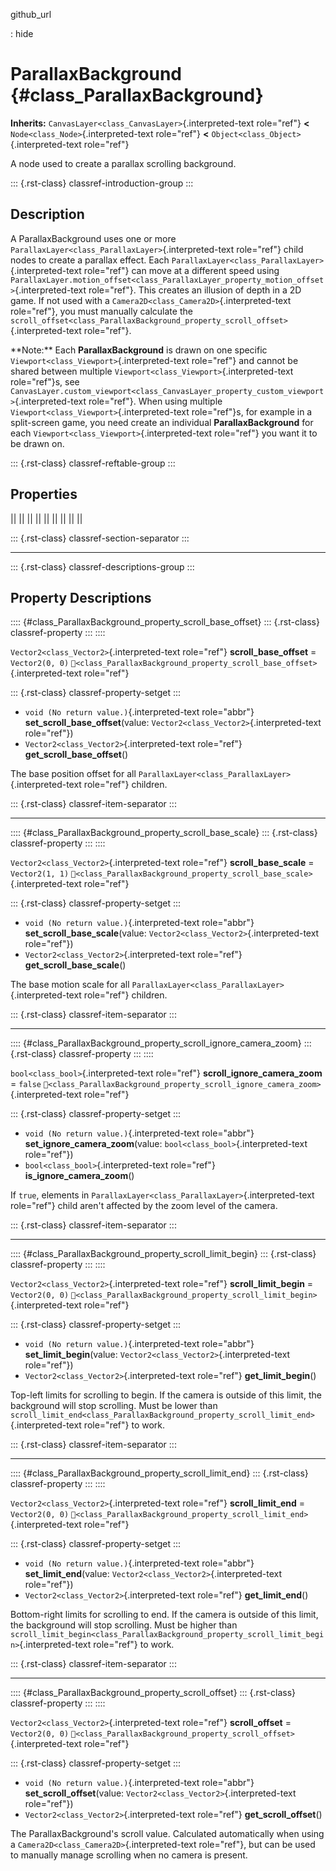 github_url

:   hide

# ParallaxBackground {#class_ParallaxBackground}

**Inherits:** `CanvasLayer<class_CanvasLayer>`{.interpreted-text
role="ref"} **\<** `Node<class_Node>`{.interpreted-text role="ref"}
**\<** `Object<class_Object>`{.interpreted-text role="ref"}

A node used to create a parallax scrolling background.

::: {.rst-class}
classref-introduction-group
:::

## Description

A ParallaxBackground uses one or more
`ParallaxLayer<class_ParallaxLayer>`{.interpreted-text role="ref"} child
nodes to create a parallax effect. Each
`ParallaxLayer<class_ParallaxLayer>`{.interpreted-text role="ref"} can
move at a different speed using
`ParallaxLayer.motion_offset<class_ParallaxLayer_property_motion_offset>`{.interpreted-text
role="ref"}. This creates an illusion of depth in a 2D game. If not used
with a `Camera2D<class_Camera2D>`{.interpreted-text role="ref"}, you
must manually calculate the
`scroll_offset<class_ParallaxBackground_property_scroll_offset>`{.interpreted-text
role="ref"}.

\*\*Note:\*\* Each **ParallaxBackground** is drawn on one specific
`Viewport<class_Viewport>`{.interpreted-text role="ref"} and cannot be
shared between multiple `Viewport<class_Viewport>`{.interpreted-text
role="ref"}s, see
`CanvasLayer.custom_viewport<class_CanvasLayer_property_custom_viewport>`{.interpreted-text
role="ref"}. When using multiple
`Viewport<class_Viewport>`{.interpreted-text role="ref"}s, for example
in a split-screen game, you need create an individual
**ParallaxBackground** for each
`Viewport<class_Viewport>`{.interpreted-text role="ref"} you want it to
be drawn on.

::: {.rst-class}
classref-reftable-group
:::

## Properties

||
||
||
||
||
||
||
||
||

::: {.rst-class}
classref-section-separator
:::

------------------------------------------------------------------------

::: {.rst-class}
classref-descriptions-group
:::

## Property Descriptions

:::: {#class_ParallaxBackground_property_scroll_base_offset}
::: {.rst-class}
classref-property
:::
::::

`Vector2<class_Vector2>`{.interpreted-text role="ref"}
**scroll_base_offset** = `Vector2(0, 0)`
`🔗<class_ParallaxBackground_property_scroll_base_offset>`{.interpreted-text
role="ref"}

::: {.rst-class}
classref-property-setget
:::

- `void (No return value.)`{.interpreted-text role="abbr"}
  **set_scroll_base_offset**(value:
  `Vector2<class_Vector2>`{.interpreted-text role="ref"})
- `Vector2<class_Vector2>`{.interpreted-text role="ref"}
  **get_scroll_base_offset**()

The base position offset for all
`ParallaxLayer<class_ParallaxLayer>`{.interpreted-text role="ref"}
children.

::: {.rst-class}
classref-item-separator
:::

------------------------------------------------------------------------

:::: {#class_ParallaxBackground_property_scroll_base_scale}
::: {.rst-class}
classref-property
:::
::::

`Vector2<class_Vector2>`{.interpreted-text role="ref"}
**scroll_base_scale** = `Vector2(1, 1)`
`🔗<class_ParallaxBackground_property_scroll_base_scale>`{.interpreted-text
role="ref"}

::: {.rst-class}
classref-property-setget
:::

- `void (No return value.)`{.interpreted-text role="abbr"}
  **set_scroll_base_scale**(value:
  `Vector2<class_Vector2>`{.interpreted-text role="ref"})
- `Vector2<class_Vector2>`{.interpreted-text role="ref"}
  **get_scroll_base_scale**()

The base motion scale for all
`ParallaxLayer<class_ParallaxLayer>`{.interpreted-text role="ref"}
children.

::: {.rst-class}
classref-item-separator
:::

------------------------------------------------------------------------

:::: {#class_ParallaxBackground_property_scroll_ignore_camera_zoom}
::: {.rst-class}
classref-property
:::
::::

`bool<class_bool>`{.interpreted-text role="ref"}
**scroll_ignore_camera_zoom** = `false`
`🔗<class_ParallaxBackground_property_scroll_ignore_camera_zoom>`{.interpreted-text
role="ref"}

::: {.rst-class}
classref-property-setget
:::

- `void (No return value.)`{.interpreted-text role="abbr"}
  **set_ignore_camera_zoom**(value: `bool<class_bool>`{.interpreted-text
  role="ref"})
- `bool<class_bool>`{.interpreted-text role="ref"}
  **is_ignore_camera_zoom**()

If `true`, elements in
`ParallaxLayer<class_ParallaxLayer>`{.interpreted-text role="ref"} child
aren\'t affected by the zoom level of the camera.

::: {.rst-class}
classref-item-separator
:::

------------------------------------------------------------------------

:::: {#class_ParallaxBackground_property_scroll_limit_begin}
::: {.rst-class}
classref-property
:::
::::

`Vector2<class_Vector2>`{.interpreted-text role="ref"}
**scroll_limit_begin** = `Vector2(0, 0)`
`🔗<class_ParallaxBackground_property_scroll_limit_begin>`{.interpreted-text
role="ref"}

::: {.rst-class}
classref-property-setget
:::

- `void (No return value.)`{.interpreted-text role="abbr"}
  **set_limit_begin**(value: `Vector2<class_Vector2>`{.interpreted-text
  role="ref"})
- `Vector2<class_Vector2>`{.interpreted-text role="ref"}
  **get_limit_begin**()

Top-left limits for scrolling to begin. If the camera is outside of this
limit, the background will stop scrolling. Must be lower than
`scroll_limit_end<class_ParallaxBackground_property_scroll_limit_end>`{.interpreted-text
role="ref"} to work.

::: {.rst-class}
classref-item-separator
:::

------------------------------------------------------------------------

:::: {#class_ParallaxBackground_property_scroll_limit_end}
::: {.rst-class}
classref-property
:::
::::

`Vector2<class_Vector2>`{.interpreted-text role="ref"}
**scroll_limit_end** = `Vector2(0, 0)`
`🔗<class_ParallaxBackground_property_scroll_limit_end>`{.interpreted-text
role="ref"}

::: {.rst-class}
classref-property-setget
:::

- `void (No return value.)`{.interpreted-text role="abbr"}
  **set_limit_end**(value: `Vector2<class_Vector2>`{.interpreted-text
  role="ref"})
- `Vector2<class_Vector2>`{.interpreted-text role="ref"}
  **get_limit_end**()

Bottom-right limits for scrolling to end. If the camera is outside of
this limit, the background will stop scrolling. Must be higher than
`scroll_limit_begin<class_ParallaxBackground_property_scroll_limit_begin>`{.interpreted-text
role="ref"} to work.

::: {.rst-class}
classref-item-separator
:::

------------------------------------------------------------------------

:::: {#class_ParallaxBackground_property_scroll_offset}
::: {.rst-class}
classref-property
:::
::::

`Vector2<class_Vector2>`{.interpreted-text role="ref"} **scroll_offset**
= `Vector2(0, 0)`
`🔗<class_ParallaxBackground_property_scroll_offset>`{.interpreted-text
role="ref"}

::: {.rst-class}
classref-property-setget
:::

- `void (No return value.)`{.interpreted-text role="abbr"}
  **set_scroll_offset**(value:
  `Vector2<class_Vector2>`{.interpreted-text role="ref"})
- `Vector2<class_Vector2>`{.interpreted-text role="ref"}
  **get_scroll_offset**()

The ParallaxBackground\'s scroll value. Calculated automatically when
using a `Camera2D<class_Camera2D>`{.interpreted-text role="ref"}, but
can be used to manually manage scrolling when no camera is present.
